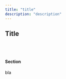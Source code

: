 ```yaml
---
title: "title"
description: "description"
---
```


## Title

<br />
<br />

#### **Section**

bla

<br />
<br />
<br />
<br />
<br />
<br />
<br />
<br />
<br />
<br />
<br />
<br />
<br />
<br />
<br />
<br />
